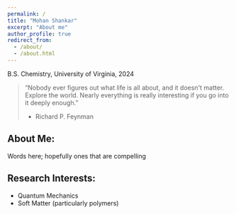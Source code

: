 ```yaml
---
permalink: /
title: "Mohan Shankar"
excerpt: "About me"
author_profile: true
redirect_from: 
  - /about/
  - /about.html
---
```


B.S. Chemistry, University of Virginia, 2024

> “Nobody ever figures out what life is all about, and it doesn't matter. Explore the world. Nearly everything is really interesting if you go into it deeply enough.”
> - Richard P. Feynman

## About Me:

Words here; hopefully ones that are compelling

## Research Interests:
* Quantum Mechanics
* Soft Matter (particularly polymers)
